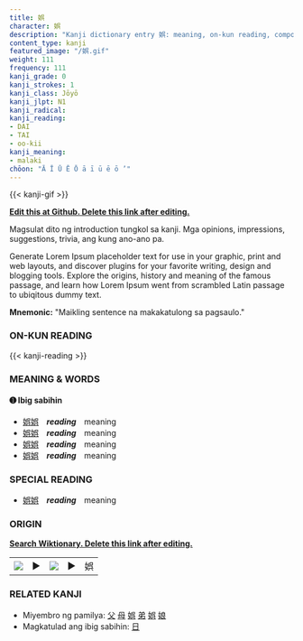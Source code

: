 ```yaml
---
title: 娯
character: 娯
description: "Kanji dictionary entry 娯: meaning, on-kun reading, compounds, origin, related kanji"
content_type: kanji
featured_image: "/娯.gif"
weight: 111
frequency: 111
kanji_grade: 0
kanji_strokes: 1
kanji_class: Jōyō
kanji_jlpt: N1
kanji_radical: 
kanji_reading: 
- DAI
- TAI
- oo-kii
kanji_meaning:
- malaki
chōon: "Ā Ī Ū Ē Ō ā ī ū ē ō ’"
---
```

[//]: # (Don't edit the line below. Kanji animated GIF code is automatically generated.)
{{< kanji-gif >}}

[//]: # (Edit below this line.)

**[Edit this at Github. Delete this link after editing.](https://github.com/tim0g/tim/tree/main/content/kanji/娯/index.md)**

Magsulat dito ng introduction tungkol sa kanji. Mga opinions, impressions, suggestions, trivia, ang kung ano-ano pa.

Generate Lorem Ipsum placeholder text for use in your graphic, print and web layouts, and discover plugins for your favorite writing, design and blogging tools. Explore the origins, history and meaning of the famous passage, and learn how Lorem Ipsum went from scrambled Latin passage to ubiqitous dummy text.
 
**Mnemonic:** "Maikling sentence na makakatulong sa pagsaulo."

### ON-KUN READING

[//]: # (Don't edit the line below. ON-KUN READING code is automatically generated.)
{{< kanji-reading >}}

### MEANING & WORDS

#### ➊ **Ibig sabihin**
  - [娯](../娯)[娯](../娯)　***reading***　meaning
  - [娯](../娯)[娯](../娯)　***reading***　meaning
  - [娯](../娯)[娯](../娯)　***reading***　meaning
  - [娯](../娯)[娯](../娯)　***reading***　meaning

### SPECIAL READING
  - [娯](../娯)[娯](../娯)　***reading***　meaning

### ORIGIN

**[Search Wiktionary. Delete this link after editing.](https://wiktionary.org/wiki/娯)**
<table class="kanji-table"><tr><td>
<img src="60px-娯-bronze.svg.png">
</td><td>▶</td><td>
<img src="60px-娯-oracle.svg.png">
</td><td>▶</td>
<td class="kanji-origin">娯</td>
</tr></table>

### RELATED KANJI
- Miyembro ng pamilya: [父](../父) [母](../母) [娯](../娯) [弟](../弟) [娯](../娯) [娘](../娘)
- Magkatulad ang ibig sabihin: [日](../日)
